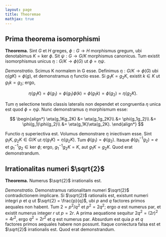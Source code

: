 ```yaml
---
layout: page
title: Theoremae
mathjax: true
---
```


## Prima theorema isomorphismi

__Theorema.__ Sint $G$ et $H$ greges, $\phi : G \rightarrow H$ morphismus gregum, ubi denotabimus $K = \text{ker}\ \phi$. Sit $\psi : G \rightarrow G/K$ morphismus canonicus. Tum existit isomorphismus unicus $\eta : G/K \rightarrow \phi(G)$ ut $\phi = \eta\psi$.

_Demonstratio._
Scimus K normalem in G esse. Definimus $\eta : G/K \rightarrow \phi(G)$ ubi $\eta(gK)=\phi(g)$, et demonstramus $\eta$ functio esse. Si $g_1K = g_2K$, existit $k\in K$ ut $g_1k = g_2$; ergo,

$$\eta(g_1 K) = \phi(g_1) = \phi(g_1)\phi(k) = \phi(g_1k) = \phi(g_2) = \eta(g_2K).$$

Tum $\eta$ selectione testis classis lateralis non dependet et congruentia $\eta$ unica est quod $\phi = \eta\psi$. Nunc demonstramus $\eta$ morphismum esse:

$$
\begin{align*}
    \eta(g_1Kg_2K) &= \eta(g_1g_2K)\\
    &= \phi(g_1g_2)\\
    &= \phi(g_1)\phi(g_2)\\
    &= \eta(g_1K)\eta(g_2K).
\end{align*}
$$

Functio $\eta$ superiectiva est. Volumus demonstrare $\eta$ iniectivam esse. Sint $g_1K,g_2K\in G/K$ ut $\eta(g_1K)=\eta(g_2K)$. Tum $\phi(g_1)=\phi(g_2)$. Itaque $\phi(g_1^{-1}g_2) = e$ et $g_1^{-1}g_2\in \text{ker}\ \phi$; ergo, $g_1^{-1}g_2K = K$, aut $g_1K=g_2K$. Quod erat demonstrandum.


## Irrationalitas numeri $\sqrt{2}$

__Theorema.__ Numerus $\sqrt{2}$ irrationalis est.

_Demonstratio._ Demonstramus rationalitam numeri $\sqrt{2}$ contradictionem implicare. Si $\sqrt{2}$ rationalis est, existunt numeri integri $p$ et $q$ ut $\sqrt{2} = \frac{p}{q}$, ubi $p$ and $q$ factores primos aequales non habent. Tum $2 = p^2/q^2$ et $p^2=2q^2$; ergo $a$ est numerus par, et existit numerus integer $r$ ut $p=2r$. A prima aequatione sequitur $2q^2 = (2r)^2 = 4r^2$, ergo $q^2 = 2r^2$ et $q$ est numerus par. Absurdum est quia $p$ et $q$ factores primos aequales habere non possunt. Itaque coniectura falsa est et $\sqrt{2}$ irrationalis est. Quod erat demonstrandum.